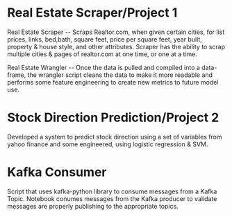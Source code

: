 # Real Estate Scraper/Project 1
Real Estate Scraper -- Scraps Realtor.com, when given certain cities, for list prices, links, bed,bath, square feet, price per square feet, year built, property & house style, and other attributes. Scraper has the ability to scrap multiple cities & pages of realtor.com at one time, or one at a time. 

Real Estate Wrangler -- Once the data is pulled and compiled into a data-frame, the wrangler script cleans the data to make it more readable and performs some feature engineering to create new metrics to future model use.

# Stock Direction Prediction/Project 2
Developed a system to predict stock direction using a set of variables from yahoo finance and some engineered, using logistic regression & SVM. 

# Kafka Consumer
Script that uses kafka-python library to consume messages from a Kafka Topic. Notebook conumes messages from the Kafka producer to validate messages are properly publishing to the appropriate topics. 
